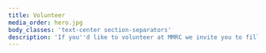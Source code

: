 ```yaml
---
title: Volunteer
media_order: hero.jpg
body_classes: 'text-center section-separators'
description: 'If you''d like to volunteer at MMRC we invite you to fill in the following form and email it to [admin@mmrcwa.org.au](mailto:admin@mmrcwa.org.au)'
---
```


